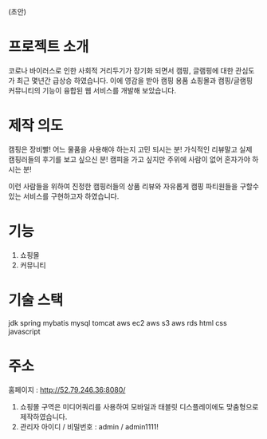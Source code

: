 (초안)

# 프로젝트 소개
코로나 바이러스로 인한 사회적 거리두기가 장기화 되면서 캠핑, 글램핑에 대한 관심도가 최근 몇년간 급상승 하였습니다.
이에 영감을 받아 캠핑 용품 쇼핑몰과 캠핑/글램핑 커뮤니티의 기능이 융합된 웹 서비스를 개발해 보았습니다.

# 제작 의도
캠핑은 장비빨! 어느 물품을 사용해야 하는지 고민 되시는 분!
가식적인 리뷰말고 실제 캠핑러들의 후기를 보고 싶으신 분!
캠피을 가고 싶지만 주위에 사람이 없어 혼자가야 하시는 분!

이런 사람들을 위하여 진정한 캠핑러들의 상품 리뷰와 자유롭게 캠핑 파티원들을 구할수 있는 서비스를 구현하고자 하였습니다.

# 기능
1. 쇼핑몰
2. 커뮤니티

# 기술 스택
jdk
spring
mybatis
mysql
tomcat
aws ec2
aws s3
aws rds
html
css
javascript

# 주소
홈페이지 : http://52.79.246.36:8080/
1. 쇼핑몰 구역은 미디어쿼리를 사용하여 모바일과 태블릿 디스플레이에도 맞춤형으로 제작하였습니다. 
2. 관리자 아이디 / 비밀번호 : admin / admin1111!
